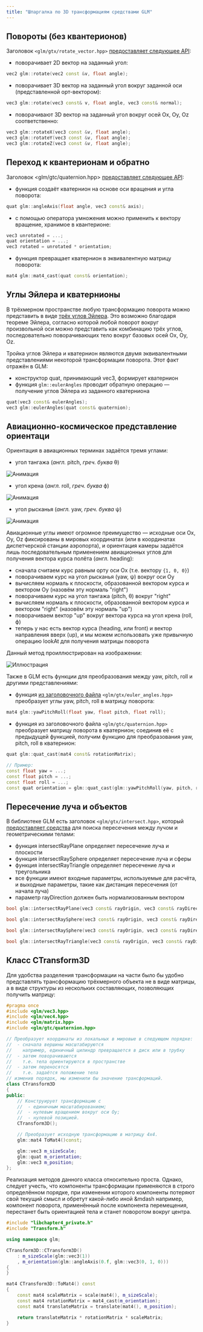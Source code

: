 ```yaml
---
title: "Шпаргалка по 3D трансформациям средствами GLM"
---
```


## Повороты (без квантерионов)

Заголовок `<glm/gtx/rotate_vector.hpp>` [предоставляет следующее API](http://glm.g-truc.net/0.9.8/api/a00224.html):

- поворачивает 2D вектор на заданный угол:

```cpp
vec2 glm::rotate(vec2 const &v, float angle);
```

- поворачивает 3D вектор на заданный угол вокруг заданной оси (представленной орт-вектором):

```cpp
vec3 glm::rotate(vec3 const& v, float angle, vec3 const& normal);
```

- поворачивают 3D вектор на заданный угол вокруг осей Ox, Oy, Oz соответственно:

```cpp
vec3 glm::rotateX(vec3 const &v, float angle);
vec3 glm::rotateY(vec3 const &v, float angle);
vec3 glm::rotateZ(vec3 const &v, float angle);
```

## Переход к квантерионам и обратно

Заголовок <glm/gtc/quaternion.hpp> [предоставляет следующее API](http://glm.g-truc.net/0.9.8/api/a00172.html):

- функция создаёт кватернион на основе оси вращения и угла поворота:

```cpp
quat glm::angleAxis(float angle, vec3 const& axis);
```

- с помощью оператора умножения можно применить к вектору вращение, хранимое в квантерионе:

```cpp
vec3 unrotated = ...;
quat orientation = ...;
vec3 rotated = unrotated * orientation;
```

- функция превращает кватернион в эквивалентную матрицу поворота:

```cpp
mat4 glm::mat4_cast(quat const& orientation);
```

## Углы Эйлера и кватернионы

В трёхмерном пространстве любую трансформацию поворота можно представить в виде [трёх углов Эйлера](https://ru.wikipedia.org/wiki/%D0%A3%D0%B3%D0%BB%D1%8B_%D0%AD%D0%B9%D0%BB%D0%B5%D1%80%D0%B0). Это возможно благодаря теореме Эйлера, согласно которой любой поворот вокруг произвольной оси можно представить как комбинацию трёх углов, последовательно поворачивающих тело вокруг базовых осей Ox, Oy, Oz.

Тройка углов Эйлера и кватернион являются двумя эквивалентными представлениями некоторой трансформации поворота. Этот факт отражён в GLM:

- конструктор quat, принимающий vec3, формирует кватернион
- функция `glm::eulerAngles` проводит обратную операцию &mdash; получение углов Эйлера из заданного кватерниона

```cpp
quat(vec3 const& eulerAngles);
vec3 glm::eulerAngles(quat const& quaternion);
```

## Авиационно-космическое представление ориентаци

Ориентация в авиационных терминах задаётся тремя углами:

- угол тангажа (*англ.* pitch, *греч. буква* θ)

![Анимация](figures/Aileron_pitch.gif)

- угол крена (*англ.* roll, *греч. буква* ϕ)

![Анимация](figures/Aileron_roll.gif)

- угол рысканья (*англ.* yaw, *греч. буква* ψ)

![Анимация](figures/Aileron_yaw.gif)

Авиационные углы имеют огромное преимущество &mdash; исходные оси Ox, Oy, Oz фиксированы в мировых координатах (или в координатах диспетчерской станции аэропорта), и ориентация камеры задаётся лишь последовательным применением авиационных углов для получения вектора курса полёта (*англ.* heading):

- сначала считаем курс равным орту оси Ox (т.е. вектору `{1, 0, 0}`)
- поворачиваем курс на угол рысканья (yaw, ψ) вокруг оси Oy
- вычисляем нормаль к плоскости, образованной вектором курса и вектором Oy (назовём эту нормаль "right")
- поворачиваем курс на угол тангажа (pitch, θ) вокруг "right"
- вычисляем нормаль к плоскости, образованной вектором курса и вектором "right" (назовём эту нормаль "up")
- поворачиваем вектор "up" вокруг вектора курса на угол крена (roll, ϕ)
- теперь у нас есть вектор курса (heading, или front) и вектор направления вверх (up), и мы можем использовать уже привычную операцию lookAt для получения матрицы поворота

Данный метод проиллюстрирован на изображении:

![Иллюстрация](figures/Plane_with_ENU_embedded_axes.svg)

Также в GLM есть функции для преобразования между yaw, pitch, roll и другими представлениями:

- функция [из заголовочного файла](http://glm.g-truc.net/0.9.8/api/a00190.html) `<glm/gtx/euler_angles.hpp>` преобразует углы yaw, pitch, roll в матрицу поворота:

```cpp
mat4 glm::yawPitchRoll(float yaw, float pitch, float roll);
```

- функция из заголовочного файла `<glm/gtc/quaternion.hpp>` преобразует матрицу поворота в кватернион; соединив её с предыдущей функцией, получим функцию для преобразования yaw, pitch, roll в кватернион:

```cpp
quat glm::quat_cast(mat4 const& rotationMatrix);

// Пример:
const float yaw = ...;
const float pitch = ...;
const float roll = ...;
const quat orientation = glm::quat_cast(glm::yawPitchRoll(yaw, pitch, roll));
```

## Пересечение луча и объектов

В библиотеке GLM есть заголовок `<glm/gtx/intersect.hpp>`, который [предоставляет средства](http://glm.g-truc.net/0.9.8/api/a00200.html) для поиска пересечения между лучом и геометрическими телами:

- функция intersectRayPlane определяет пересечение луча и плоскости
- функция intersectRaySphere определяет пересечение луча и сферы
- функция intersectRayTriangle определяет пересечение луча и треугольника
- все функции имеют входные параметры, используемые для расчёта, и выходные параметры, такие как дистанция пересечения (от начала луча)
- параметр rayDirection должен быть нормализованным вектором

```cpp
bool glm::intersectRayPlane(vec3 const& rayOrigin, vec3 const& rayDirection, vec3 const& planeOrigin, vec3 const& planeNormal, float &intersectionDistance);

bool glm::intersectRaySphere(vec3 const& rayOrigin, vec3 const& rayDirection, vec3 const& sphereCenter, float sphereRadiusSquare, float &intersectionDistance);

bool glm::intersectRaySphere(vec3 const& rayOrigin, vec3 const& rayDirection, vec3 const& sphereCenter, float sphereRadiusSquare, vec3 &intersectionPosition, vec3 &intersectionNormal);

bool glm::intersectRayTriangle(vec3 const& rayOrigin, vec3 const& rayDirection, vec3 const& vert0, vec3 const& vert1, vec3 const& vert2, float &baryPosition);
```

## Класс CTransform3D

Для удобства разделения трансформации на части было бы удобно представлять трансформацию трёхмерного объекта не в виде матрицы, а в виде структуры из нескольких составляющих, позволяющих получить матрицу:

```cpp
#pragma once
#include <glm/vec3.hpp>
#include <glm/vec4.hpp>
#include <glm/matrix.hpp>
#include <glm/gtc/quaternion.hpp>

// Преобразует координаты из локальных в мировые в следующем порядке:
//  - сначала вершины масштабируются
//    например, единичный цилиндр превращается в диск или в трубку
//  - затем поворачиваются
//    т.е. тела ориентируются в пространстве
//  - затем переносятся
//    т.е. задаётся положение тела
// изменив порядок, мы изменили бы значение трансформаций.
class CTransform3D
{
public:
    // Конструирует трансформацию с
    //  - единичным масштабированием;
    //  - нулевым вращением вокруг оси Oy;
    //  - нулевой позицией.
    CTransform3D();

    // Преобразует исходную трансформацию в матрицу 4x4.
    glm::mat4 ToMat4()const;

    glm::vec3 m_sizeScale;
    glm::quat m_orientation;
    glm::vec3 m_position;
};
```

Реализация методов данного класса относительно проста. Однако, следует учесть, что компоненты трансформации применяются в строго определённом порядке, при изменении которого компоненты потеряют свой текущий смысл и обретут какой-либо иной &mdash например, компонент поворота, применённый после компонента перемещения, перестанет быть ориентацией тела и станет поворотом вокруг центра.

```cpp
#include "libchapter4_private.h"
#include "Transform.h"

using namespace glm;

CTransform3D::CTransform3D()
    : m_sizeScale(glm::vec3(1))
    , m_orientation(glm::angleAxis(0.f, glm::vec3(0, 1, 0)))
{
}

mat4 CTransform3D::ToMat4() const
{
    const mat4 scaleMatrix = scale(mat4(), m_sizeScale);
    const mat4 rotationMatrix = mat4_cast(m_orientation);
    const mat4 translateMatrix = translate(mat4(), m_position);

    return translateMatrix * rotationMatrix * scaleMatrix;
}
```
